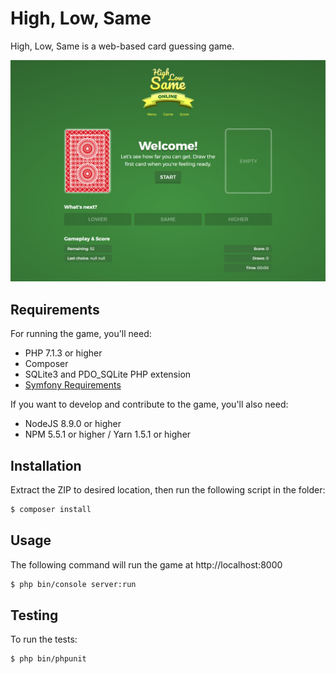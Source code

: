 # High, Low, Same

High, Low, Same is a web-based card guessing game.

![Screenshot](public/images/screenshot.jpg)

## Requirements

For running the game, you'll need:

* PHP 7.1.3 or higher
* Composer
* SQLite3 and PDO_SQLite PHP extension
* [Symfony Requirements](https://symfony.com/doc/current/reference/requirements.html)

If you want to develop and contribute to the game, you'll also need:

* NodeJS 8.9.0 or higher
* NPM 5.5.1 or higher / Yarn 1.5.1 or higher

## Installation

Extract the ZIP to desired location, then run the following script in the folder:

```bash
$ composer install
```

## Usage

The following command will run the game at http://localhost:8000

```bash
$ php bin/console server:run
```

## Testing

To run the tests:

```bash
$ php bin/phpunit
```
